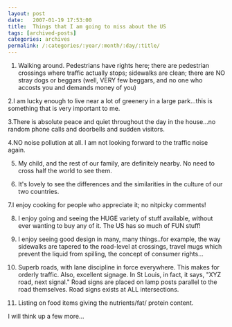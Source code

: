 ```yaml
---
layout: post
date:	2007-01-19 17:53:00
title:  Things that I am going to miss about the US
tags: [archived-posts]
categories: archives
permalink: /:categories/:year/:month/:day/:title/
---
```

1. Walking around. Pedestrians have rights here; there are pedestrian crossings where traffic actually stops; sidewalks are clean; there are NO stray dogs or beggars (well, VERY few beggars, and no one who accosts you and demands money of you)

2.I am lucky enough to live near a lot of greenery in a large park...this is something that is very important to me.

3.There is absolute peace and quiet throughout the day in the house...no random phone calls and doorbells and sudden visitors.

4.NO noise pollution at all. I am not looking forward to the traffic noise again.

5. My child, and the rest of our family, are definitely nearby. No need to cross half the world to see them.

6. It's lovely to see the differences and the similarities in the culture of our two countries.

7.I enjoy cooking for people who appreciate it; no nitpicky comments! 

8. I enjoy going and seeing the HUGE variety of stuff available, without ever wanting to buy any of it. The US has so much of FUN stuff!

9. I enjoy seeing good design in many, many things..for example, the way sidewalks are tapered to the road-level at crossings, travel mugs which prevent the liquid from spilling, the concept of consumer rights...

10. Superb roads, with lane discipline in force everywhere. This makes for orderly traffic. Also, excellent signage. In St Louis, in fact, it says, "XYZ road, next signal." Road signs are placed on lamp posts parallel to the road themselves. Road signs exists at ALL intersections.

11. Listing on food items giving the nutrients/fat/ protein content.

I will think up a few more...
